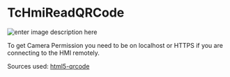 # TcHmiReadQRCode

![enter image description here](https://user-images.githubusercontent.com/75740551/212945493-6113d40f-8ccf-4aa2-8cbc-532f983ae76d.png)

To get Camera Permission you need to be on localhost or HTTPS if you are connecting to the HMI remotely. 

Sources used: [html5-qrcode](https://github.com/mebjas/html5-qrcode)
